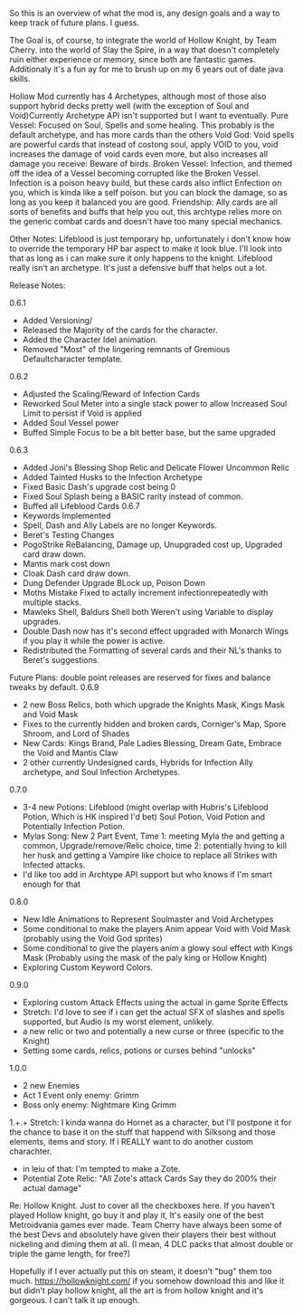 So this is an overview of what the mod is, any design goals and a way to keep track of future plans. I guess.

The Goal is, of course, to integrate the world of Hollow Knight, by Team Cherry. into the world of Slay the Spire, in a way that doesn't completely ruin either experience or memory, since both are fantastic games. Additionaly it's a fun ay for me to brush up on my 6 years out of date java skills.

Hollow Mod currently has 4 Archetypes, although most of those also support hybrid decks pretty well (with the exception of Soul and Void)Currently Archetype API isn't supported but I want to eventually.
Pure Vessel: Focused on Soul, Spells and some healing. This probably is the default archetype, and has more cards than the others 
Void God: Void spells are powerful cards that instead of costong soul, apply VOID to you, void increases the damage of void cards even more, but also increases all damage you receive: Beware of birds.
Broken Vessel: Infection, and themed off the idea of a Vessel becoming corrupted like the Broken Vessel. Infection is a poison heavy build, but these cards also inflict Enfection on you, which is kinda like a self poison. but you can block the damage, so as long as you keep it balanced you are good.
Friendship: Ally cards are all sorts of benefits and buffs that help you out, this archtype relies more on the generic combat cards and doesn't have too many special mechanics.

Other Notes: Lifeblood is just temporary hp, unfortunately i don't know how to override the temporary HP bar aspect to make it look blue. I'll look into that as long as i can make sure it only happens to the knight. Lifeblood really isn't an archetype. It's just a defensive buff that helps out a lot.

Release Notes: 

0.6.1
* Added Versioning/
* Released the Majority of the cards for the character. 
* Added the Character Idel animation.
* Removed "Most" of the lingering remnants of Gremious Defaultcharacter template.

0.6.2
* Adjusted the Scaling/Reward of Infection Cards
* Reworked Soul Meter into a single stack power to allow Increased Soul Limit to persist if Void is applied
* Added Soul Vessel power
* Buffed Simple Focus to be a bit better base, but the same upgraded

0.6.3
* Added Joni's Blessing Shop Relic and Delicate Flower Uncommon Relic
* Added Tainted Husks to the Infection Archetype
* Fixed Basic Dash's upgrade cost being 0
* Fixed Soul Splash being a BASIC rarity instead of common.
* Buffed all Lifeblood Cards
0.6.7
* Keywords Implemented
* Spell, Dash and Ally Labels are no longer Keywords.
* Beret's Testing Changes
* PogoStrike ReBalancing, Damage up, Unupgraded cost up, Upgraded card draw down.
* Mantis mark cost down
* Cloak Dash card draw down.
* Dung Defender Upgrade BLock up, Poison Down
* Moths Mistake Fixed to actally increment infectionrepeatedly with multiple stacks.
* Mawleks Shell, Baldurs Shell both Weren't using Variable to display upgrades.
* Double Dash now has it's second effect upgraded with Monarch Wings if you play it while the power is active. 
* Redistributed the Formatting of several cards and their NL's thanks to Beret's suggestions.

Future Plans: double point releases are reserved for fixes and balance tweaks by default.
0.6.9
* 2 new Boss Relics, both which upgrade the Knights Mask, Kings Mask and Void Mask
* Fixes to the currently hidden and broken cards, Corniger's Map, Spore Shroom, and Lord of Shades
* New Cards: Kings Brand, Pale Ladies Blessing, Dream Gate, Embrace the Void and Mantis Claw
* 2 other currently Undesigned cards, Hybrids for Infection Ally archetype, and Soul Infection Archetypes.

0.7.0
* 3-4 new Potions: Lifeblood (might overlap with Hubris's Lifeblood Potion, Which is HK inspired I'd bet) Soul Potion, Void Potion and Potentially Infection Potion.
* Mylas Song: New 2 Part Event, Time 1: meeting Myla the and getting a common, Upgrade/remove/Relic choice,  time 2: potentially hving to kill her husk and getting a Vampire like choice to replace all Strikes with Infected attacks.
* I'd like too add in Archtype API support but who knows if I'm smart enough for that

0.8.0 
* New Idle Animations to Represent Soulmaster and Void Archetypes
* Some conditional to make the players Anim appear Void with Void Mask (probably using the Void God sprites)
* Some conditional to give the players anim a glowy soul effect with Kings Mask (Probably using the mask of the paly king or Hollow Knight)
* Exploring Custom Keyword Colors.

0.9.0
* Exploring custom Attack Effects using the actual in game Sprite Effects
* Stretch: I'd love to see if i can get the actual SFX of slashes and spells supported, but Audio is my worst element, unlikely.
* a new relic or two and potentially a new curse or three (specific to the Knight) 
* Setting some cards, relics, potions or curses behind "unlocks"

1.0.0 
* 2 new Enemies
* Act 1 Event only enemy: Grimm
* Boss only enemy: Nightmare King Grimm

1.+.+
Stretch: I kinda wanna do Hornet as a character, but I'll postpone it for the chance to base it on the stuff that happend with Silksong and those elements, items and story. If i REALLY want to do another custom charachter. 
* in leiu of that: I'm tempted to make a Zote. 
* Potential Zote Relic: "All Zote's attack Cards Say they do 200% their actual damage"

Re: Hollow Knight. Just to cover all the checkboxes here. If you haven't played Hollow knight, go buy it and play it,  It's easily one of the best Metroidvania games ever made. Team Cherry have always been some of the best Devs and absolutely have given their players their best without nickeling and diming them at all. (I mean, 4 DLC packs that almost double or triple the game length, for free?) 

Hopefully if I ever actually put this on steam, it doesn't "bug" them too much. https://hollowknight.com/ if you somehow download this and like it but didn't play hollow knight, all the art is from hollow knight and it's gorgeous. I can't talk it up enough.

